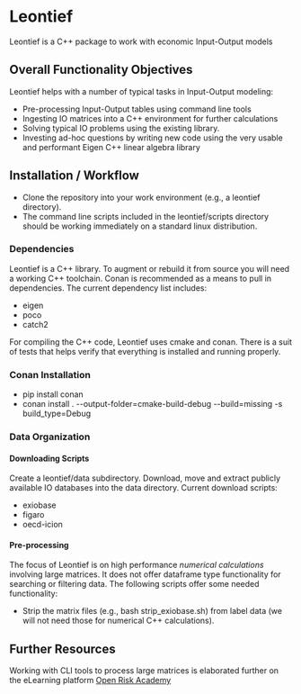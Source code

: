 # Leontief

Leontief is a C++ package to work with economic Input-Output models

## Overall Functionality Objectives

Leontief helps with a number of typical tasks in Input-Output modeling:

* Pre-processing Input-Output tables using command line tools
* Ingesting IO matrices into a C++ environment for further calculations
* Solving typical IO problems using the existing library. 
* Investing ad-hoc questions by writing new code using the very usable and performant Eigen C++ linear algebra library


## Installation / Workflow

* Clone the repository into your work environment (e.g., a leontief directory). 
* The command line scripts included in the leontief/scripts directory should be working immediately on a standard linux distribution. 

### Dependencies

Leontief is a C++ library. To augment or rebuild it from source you will need a working C++ toolchain. Conan is recommended as a means to pull in dependencies. The current dependency list includes:

* eigen
* poco
* catch2

For compiling the C++ code, Leontief uses cmake and conan. There is a suit of tests that helps verify that everything is installed and running properly.

### Conan Installation

* pip install conan
* conan install . --output-folder=cmake-build-debug --build=missing -s build_type=Debug

### Data Organization

#### Downloading Scripts

Create a leontief/data subdirectory. Download, move and extract publicly available IO databases into the data directory. Current download scripts:

* exiobase
* figaro
* oecd-icion

#### Pre-processing

The focus of Leontief is on high performance *numerical calculations* involving large matrices. It does not offer dataframe type functionality for searching or filtering data. The following scripts offer some needed functionality:

* Strip the matrix files (e.g., bash strip_exiobase.sh) from label data (we will not need those for numerical C++ calculations).



## Further Resources

Working with CLI tools to process large matrices is elaborated further on the eLearning platform [Open Risk Academy](https://www.openriskacademy.com/course/view.php?id=76)


